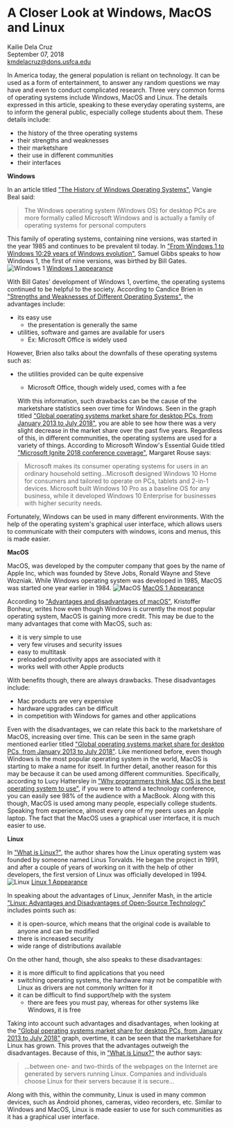 # A Closer Look at Windows, MacOS and Linux

Kailie Dela Cruz   
September 07, 2018     
kmdelacruz@dons.usfca.edu

In America today, the general population is reliant on technology. It can be used as a form of entertainment, to answer any random questions we may have and even to conduct complicated research. Three very common forms of operating systems include Windows, MacOS and Linux. The details expressed in this article, speaking to these everyday operating systems, are to inform the general public, especially college students about them. These details include:

* the history of the three operating systems
* their strengths and weaknesses
* their marketshare
* their use in different communities
* their interfaces

**Windows**

In an article titled ["The History of Windows Operating Systems"](https://www.webopedia.com/DidYouKnow/Hardware_Software/history_of_microsoft_windows_operating_system.html), Vangie Beal said:

> The Windows operating system (Windows OS) for desktop PCs are more formally called Microsoft Windows and is actually a family of operating systems for personal computers

This family of operating systems, containing nine versions, was started in the year 1985 and continues to be prevalent til today. In ["From Windows 1 to Windows 10:29 years of Windows evolution"](https://www.theguardian.com/technology/2014/oct/02/from-windows-1-to-windows-10-29-years-of-windows-evolution), Samuel Gibbs speaks to how Windows 1, the first of nine versions, was birthed by Bill Gates.
![Windows 1](http://home.bt.com/images/windows-1-desktop-141516906488103901-141119144607.jpg) [Windows 1 appearance](http://home.bt.com/images/windows-1-desktop-141516906488103901-141119144607.jpg)    

With Bill Gates' development of Windows 1, overtime, the operating systems continued to be helpful to the society. According to Candice Brien in ["Strengths and Weaknesses of Different Operating Systems"](https://candicebrien.wordpress.com/2015/05/24/strengths-and-weaknesses-of-different-operating-systems/), the advantages include:

* its easy use
  * the presentation is generally the same
* utilities, software and games are available for users
  * Ex: Microsoft Office is widely used    


 However, Brien also talks about the downfalls of these operating systems such as:

* the utilities provided can be quite expensive
  * Microsoft Office, though widely used, comes with a fee


  With this information, such drawbacks can be the cause of the marketshare statistics seen over time for Windows. Seen in the graph titled ["Global operating systems market share for desktop PCs, from January 2013 to July 2018"](https://www.statista.com/statistics/218089/global-market-share-of-windows-7/), you are able to see how there was a very slight decrease in the market share over the past five years. Regardless of this, in different communities, the operating systems are used for a variety of things. According to Microsoft Window's Essential Guide titled ["Microsoft Ignite 2018 conference coverage"](https://searchwindowsserver.techtarget.com/definition/Windows), Margaret Rouse says:
>Microsoft makes its consumer operating systems for users in an ordinary household setting...Microsoft designed Windows 10 Home for consumers and tailored to operate on PCs, tablets and 2-in-1 devices. Microsoft built Windows 10 Pro as a baseline OS for any business, while it developed Windows 10 Enterprise for businesses with higher security needs.

Fortunately, Windows can be used in many different environments. With the help of the operating system's graphical user interface, which allows users to communicate with their computers with windows, icons and menus, this is made easier.

**MacOS**

MacOS, was developed by the computer company that goes by the name of Apple Inc, which was founded by Steve Jobs, Ronald Wayne and Steve Wozniak. While Windows operating system was developed in 1985, MacOS was started one year earlier in 1984.
![MacOS](https://mtaram.files.wordpress.com/2009/11/main.gif)
[MacOS 1 Appearance](https://mtaram.files.wordpress.com/2009/11/main.gif)

According to ["Advantages and disadvantages of macOS"](http://www.versiondaily.com/advantages-disadvantages-mac-os-x/), Kristoffer Bonheur, writes how even though Windows is currently the most popular operating system, MacOS is gaining more credit. This may be due to the many advantages that come with MacOS, such as:

* it is very simple to use
* very few viruses and security issues
* easy to multitask
* preloaded productivity apps are associated with it
* works well with other Apple products

With benefits though, there are always drawbacks. These disadvantages include:

* Mac products are very expensive
* hardware upgrades can be difficult
* in competition with Windows for games and other applications

Even with the disadvantages, we can relate this back to the marketshare of MacOS, increasing over time. This can be seen in the same graph mentioned earlier titled ["Global operating systems market share for desktop PCs, from January 2013 to July 2018"](https://www.statista.com/statistics/218089/global-market-share-of-windows-7/). Like mentioned before, even though Windows is the most popular operating system in the world, MacOS is starting to make a name for itself. In further detail, another reason for this may be because it can be used among different communities. Specifically, according to Lucy Hattersley in ["Why programmers think Mac OS is the best operating system to use"](https://www.macworld.co.uk/feature/apple/why-programmers-think-mac-os-x-is-best-os-use-3638706/), if you were to attend a technology conference, you can easily see 98% of the audience with a MacBook. Along with this though, MacOS is used among many people, especially college students. Speaking from experience, almost every one of my peers uses an Apple laptop. The fact that the MacOS uses a graphical user interface, it is much easier to use.

**Linux**

In ["What is Linux?"](https://www.linuxtrainingacademy.com/what-is-linux/), the author shares how the Linux operating system was founded by someone named Linus Torvalds. He began the project in 1991, and after a couple of years of working on it with the help of other developers, the first version of Linux was officially developed in 1994.
![Linux](http://i.imgur.com/oPPVk4c.png)
[Linux 1 Appearance](http://i.imgur.com/oPPVk4c.png)

In speaking about the advantages of Linux, Jennifer Mash, in the article ["Linux: Advantages and Disadvantages of Open-Source Technology"](https://blog.storagecraft.com/linux-advantages-disadvantages-open-source-technology/) includes points such as:

* it is open-source, which means that the original code is available to anyone and can be modified
* there is increased security
* wide range of distributions available

On the other hand, though, she also speaks to these disadvantages:

* it is more difficult to find applications that you need
* switching operating systems, the hardware may not be compatible with Linux as drivers are not commonly written for it
* it can be difficult to find support/help with the system
  * there are fees you must pay, whereas for other systems like Windows, it is free

Taking into account such advantages and disadvantages, when looking at the ["Global operating systems market share for desktop PCs, from January 2013 to July 2018"](https://www.statista.com/statistics/218089/global-market-share-of-windows-7/) graph, overtime, it can be seen that the marketshare for Linux has grown. This proves that the advantages outweigh the disadvantages. Because of this, in ["What is Linux?"](https://opensource.com/resources/linux) the author says:

>...between one- and two-thirds of the webpages on the Internet are generated by servers running Linux. Companies and individuals choose Linux for their servers because it is secure...

Along with this, within the community, Linux is used in many common devices, such as Android phones, cameras, video recorders, etc.
Similar to Windows and MacOS, Linux is made easier to use for such communities as it has a graphical user interface.
